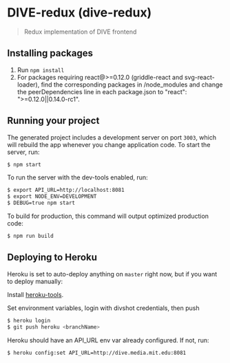 
# DIVE-redux (dive-redux)

> Redux implementation of DIVE frontend

## Installing packages
1. Run `npm install`
2. For packages requiring react@>=0.12.0 (griddle-react and svg-react-loader), find the corresponding packages in  /node_modules and change the peerDependencies line in each package.json to "react": ">=0.12.0||0.14.0-rc1".


## Running your project

The generated project includes a development server on port `3003`, which will rebuild the app whenever you change application code. To start the server, run:

```bash
$ npm start
```

To run the server with the dev-tools enabled, run:

```bash
$ export API_URL=http://localhost:8081
$ export NODE_ENV=DEVELOPMENT
$ DEBUG=true npm start
```

To build for production, this command will output optimized production code:

```bash
$ npm run build
```
## Deploying to Heroku
Heroku is set to auto-deploy anything on `master` right now, but if you want to deploy manually:

Install [heroku-tools](https://toolbelt.heroku.com/).

Set environment variables, login with divshot credentials, then push
```bash
$ heroku login
$ git push heroku <branchName>
```

Heroku should have an API_URL env var already configured. If not, run:
```bash
$ heroku config:set API_URL=http://dive.media.mit.edu:8081
```

